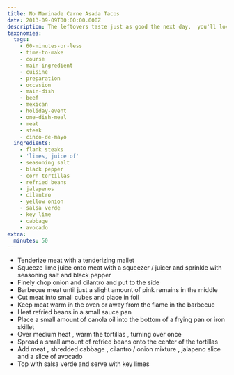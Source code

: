 ```yaml
---
title: No Marinade Carne Asada Tacos
date: 2013-09-09T00:00:00.000Z
description: The leftovers taste just as good the next day.  you'll love this!
taxonomies:
  tags:
    - 60-minutes-or-less
    - time-to-make
    - course
    - main-ingredient
    - cuisine
    - preparation
    - occasion
    - main-dish
    - beef
    - mexican
    - holiday-event
    - one-dish-meal
    - meat
    - steak
    - cinco-de-mayo
  ingredients:
    - flank steaks
    - 'limes, juice of'
    - seasoning salt
    - black pepper
    - corn tortillas
    - refried beans
    - jalapenos
    - cilantro
    - yellow onion
    - salsa verde
    - key lime
    - cabbage
    - avocado
extra:
  minutes: 50
---
```

 - Tenderize meat with a tenderizing mallet
 - Squeeze lime juice onto meat with a squeezer / juicer and sprinkle with seasoning salt and black pepper
 - Finely chop onion and cilantro and put to the side
 - Barbecue meat until just a slight amount of pink remains in the middle
 - Cut meat into small cubes and place in foil
 - Keep meat warm in the oven or away from the flame in the barbecue
 - Heat refried beans in a small sauce pan
 - Place a small amount of canola oil into the bottom of a frying pan or iron skillet
 - Over medium heat , warm the tortillas , turning over once
 - Spread a small amount of refried beans onto the center of the tortillas
 - Add meat , shredded cabbage , cilantro / onion mixture , jalapeno slice and a slice of avocado
 - Top with salsa verde and serve with key limes
